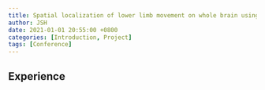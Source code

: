 ```yaml
---
title: Spatial localization of lower limb movement on whole brain using 3D-pose estimation: an fMRI study
author: JSH
date: 2021-01-01 20:55:00 +0800
categories: [Introduction, Project]
tags: [Conference]
---
```


## Experience
